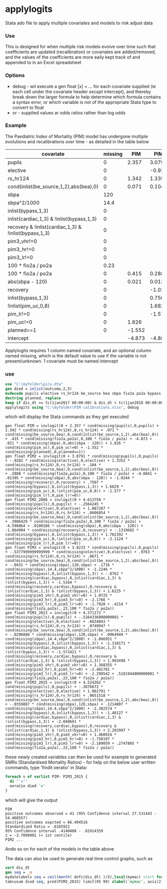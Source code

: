# applylogits
Stata ado file to apply multiple covariates and models to risk adjust data

### Use
This is designed for when multiple risk models evolve over time such that coefficients are updated (recalibration) or covariates are added/removed, and the values of the coefficients are more eaily kept track of and appended to in an Excel spreadsheet

### Options
- debug - wil execute a gen float [x] = ... for each covariate supplied (ie each cell under the covariate header *except* intercept), and thereby break down the larger formula to help determine which formula contains a syntax error, or which variable is not of the appropriate Stata type to convert to float
- or - supplied values ar odds ratios rather than log odds

### Example
The Paediatric Index of Mortality (PIM) model has undergone multiple evolutions and recalibrations over time - as detailed in the table below

covariate | missing | PIM | PIM2 | PIM2_2008 | PIM3 | PIM3_2013 | PIM3_2015
----------|---------|-----|------|-----------|------|-----------|----------
pupils | 0 | 2.357 | 3.0791 | 4.613758 | 3.8233 | 4.371172 | 4.524262
elective | 0 |  | -0.9282 | -0.2564245 | -0.5378 | -0.5164336 | -0.3676672
rs_hr124 | 0 | 1.342 | 1.3352 | 1.087207 | 0.9763 | 0.6634843 | 1.062791
cond(inlist(be_source,1,2),abs(bea),0) | 0 | 0.071 | 0.104 | 0.0606854 | 0.0671 | 0.0740947 | 0.0651518
sbpa | 120 |  |  |  | -0.0431 | -0.0296888 | -0.0359887
sbpa^2/1000 | 14.4 |  |  |  | 0.1716 | 0.0964949 | 0.1214007
inlist(bypass,1,3) | 0 |  |  |  | -1.2246 | -1.866951 | -2.302574
inlist(cardiac,1,3) & !inlist(bypass,1,3) | 0 |  |  |  | -0.8762 | -1.318171 | -1.40127
recovery & !inlist(cardiac,1,3) & !inlist(bypass,1,3) | 0 |  |  |  | -1.5164 | -1.572421 | -2.040691
pim3_vhr!=0 | 0 |  |  |  | 1.6225 | 1.993498 | 2.202997
pim3_hr!=0 | 0 |  |  |  | 1.0725 | 1.368355 | 1.460924
pim3_lr!=0 | 0 |  |  |  | -2.1766 | -2.401701 | -1.750197
100 * fio2a / po2a | 0.23 |  |  |  | 0.4214 | 0.5181944 | 0.2747865
100 * fio2a / po2a | 0 | 0.415 | 0.2888 | 0.3986429 |  |  | 
abs(sbpa - 120) | 0 | 0.021 | 0.01395 | 0.0100186 |  |  | 
recovery | 0 |  | -1.0244 | -1.864904 |  |  | 
inlist(bypass,1,3) | 0 |  | 0.7507 | -0.1319602 |  |  | 
!inlist(pim_uc,0,8) | 0 |  | 1.6829 | 1.702392 |  |  | 
pim_lr!=0 | 0 |  | -1.577 | -2.1124 |  |  | 
pim_uc!=0 | 0 | 1.826 |  |  |  |  | 
planned==1 | 0 | -1.552 |  |  |  |  | 
intercept |  | -4.873 | -4.8841 | -4.598864 | -1.7928 | -2.299542 | -2.189059

Applylogits requires 1 column named covariate, and an optional column named missing, which is the default value to use if the variable is not present/unknown.
1 covariate must be named intercept

### use
```stata
use "C:\myfolder\picu.dta"
gen died = inlist(outcome,2,5)
mvdecode pupils elective rs_hr124 be_source bea sbpa fio2a po2a bypass cardiac recovery pim3_vhr pim3_hr pim3_lr recovery pim_uc pim_lr pim_uc planned, mv(999)
destring planned, replace
keep if dis_dt >= tc(1jan2017 00:00:00) & dis_dt < tc(1jan2018 00:00:00)
applylogits using "C:\myfolder\PIM calibrations.xlsx", debug
```

which will display the Stata commands as they get executed

    gen float PIM = invlogit(0 + 2.357 * cond(missing(pupils),0,pupils) + 1.342 * cond(missing(rs_hr124),0,rs_hr124) + .071 * cond(missing(be_source,bea),0,cond(inlist(be_source,1,2),abs(bea),0)) + .415 * cond(missing(fio2a,po2a),0,100 * fio2a / po2a) + -4.873 + .021 * cond(missing(sbpa),0,abs(sbpa - 120)) + 1.826 * cond(missing(pim_uc),0,pim_uc!=0) + -1.552 * cond(missing(planned),0,planned==1))
    gen float PIM2 = invlogit(0 + 3.0791 * cond(missing(pupils),0,pupils) + -.9282 * cond(missing(elective),0,elective) + 1.3352 * cond(missing(rs_hr124),0,rs_hr124) + .104 * cond(missing(be_source,bea),0,cond(inlist(be_source,1,2),abs(bea),0)) + .2888 * cond(missing(fio2a,po2a),0,100 * fio2a / po2a) + -4.8841 + .01395 * cond(missing(sbpa),0,abs(sbpa - 120)) + -1.0244 * cond(missing(recovery),0,recovery) + .7507 * cond(missing(bypass),0,inlist(bypass,1,3)) + 1.6829 * cond(missing(pim_uc),0,!inlist(pim_uc,0,8)) + -1.577 * cond(missing(pim_lr),0,pim_lr!=0))
    gen float PIM2_2008 = invlogit(0 + 4.613758 * cond(missing(pupils),0,pupils) + -.2564245 * cond(missing(elective),0,elective) + 1.087207 * cond(missing(rs_hr124),0,rs_hr124) + .0606854 * cond(missing(be_source,bea),0,cond(inlist(be_source,1,2),abs(bea),0)) + .3986429 * cond(missing(fio2a,po2a),0,100 * fio2a / po2a) + -4.598864 + .0100186 * cond(missing(sbpa),0,abs(sbpa - 120)) + -1.864904 * cond(missing(recovery),0,recovery) + -.1319602 * cond(missing(bypass),0,inlist(bypass,1,3)) + 1.702392 * cond(missing(pim_uc),0,!inlist(pim_uc,0,8)) + -2.1124 * cond(missing(pim_lr),0,pim_lr!=0))
    gen float PIM3 = invlogit(0 + 3.8233 * cond(missing(pupils),0,pupils) + -.5377999999999999 * cond(missing(elective),0,elective) + .9763 * cond(missing(rs_hr124),0,rs_hr124) + .0671 * cond(missing(be_source,bea),0,cond(inlist(be_source,1,2),abs(bea),0)) + -.0431 * cond(missing(sbpa),120,sbpa) + .1716 * cond(missing(sbpa),14.4,sbpa^2/1000) + -1.2246 * cond(missing(bypass),0,inlist(bypass,1,3)) + -.8762 * cond(missing(cardiac,bypass),0,inlist(cardiac,1,3) & !inlist(bypass,1,3)) + -1.5164 * cond(missing(recovery,cardiac,bypass),0,recovery & !inlist(cardiac,1,3) & !inlist(bypass,1,3)) + 1.6225 * cond(missing(pim3_vhr),0,pim3_vhr!=0) + 1.0725 * cond(missing(pim3_hr),0,pim3_hr!=0) + -2.1766 * cond(missing(pim3_lr),0,pim3_lr!=0) + -1.7928 + .4214 * cond(missing(fio2a,po2a),.23,100 * fio2a / po2a))
    gen float PIM3_2013 = invlogit(0 + 4.371172 * cond(missing(pupils),0,pupils) + -.5164336000000001 * cond(missing(elective),0,elective) + .6634843 * cond(missing(rs_hr124),0,rs_hr124) + .0740947 * cond(missing(be_source,bea),0,cond(inlist(be_source,1,2),abs(bea),0)) + -.0296888 * cond(missing(sbpa),120,sbpa) + .0964949 * cond(missing(sbpa),14.4,sbpa^2/1000) + -1.866951 * cond(missing(bypass),0,inlist(bypass,1,3)) + -1.318171 * cond(missing(cardiac,bypass),0,inlist(cardiac,1,3) & !inlist(bypass,1,3)) + -1.572421 * cond(missing(recovery,cardiac,bypass),0,recovery & !inlist(cardiac,1,3) & !inlist(bypass,1,3)) + 1.993498 * cond(missing(pim3_vhr),0,pim3_vhr!=0) + 1.368355 * cond(missing(pim3_hr),0,pim3_hr!=0) + -2.401701 * cond(missing(pim3_lr),0,pim3_lr!=0) + -2.299542 + .5181944000000001 * cond(missing(fio2a,po2a),.23,100 * fio2a / po2a))
    gen float PIM3_2015 = invlogit(0 + 4.524262 * cond(missing(pupils),0,pupils) + -.3676672 * cond(missing(elective),0,elective) + 1.062791 * cond(missing(rs_hr124),0,rs_hr124) + .0651518 * cond(missing(be_source,bea),0,cond(inlist(be_source,1,2),abs(bea),0)) + -.0359887 * cond(missing(sbpa),120,sbpa) + .1214007 * cond(missing(sbpa),14.4,sbpa^2/1000) + -2.302574 * cond(missing(bypass),0,inlist(bypass,1,3)) + -1.40127 * cond(missing(cardiac,bypass),0,inlist(cardiac,1,3) & !inlist(bypass,1,3)) + -2.040691 * cond(missing(recovery,cardiac,bypass),0,recovery & !inlist(cardiac,1,3) & !inlist(bypass,1,3)) + 2.202997 * cond(missing(pim3_vhr),0,pim3_vhr!=0) + 1.460924 * cond(missing(pim3_hr),0,pim3_hr!=0) + -1.750197 * cond(missing(pim3_lr),0,pim3_lr!=0) + -2.189059 + .2747865 * cond(missing(fio2a,po2a),.23,100 * fio2a / po2a))

these newly created variables can then be used for example to generated SMRs (Standardised Mortality Ratios) - for help on the below user written commands, type 'findit oeratio' in Stata:

```stata
foreach v of varlist PIM- PIM3_2015 {
  di "`v'"
  oeratio died `v'
}
```

which will give the output

    PIM
    positive outcomes observed = 41 (95% Confidence interval 27.531443 - 54.468557)
    positive outcomes expcted = 66.494516
    Standardized Ratio = .6165922
    95% Confidence interval .4140408 - .81914359
    z = -3.7099991 (< 1st centile)
    PIM2 ...
   
Ando so on for each of the models in the table above

The data can also be used to generate real time control graphs, such as
```stata
sort dis_dt
gen seq = _n
mydatelabels seq = ceil(month( dofc(dis_dt) )/3),local(mymac) start format(%tcMon_'YY)
tabcusum died seq, pred(PIM3_2015) limit(95 99) xlabel(`mymac', axis(2)) xaxis(1 2)
```
